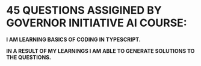 # 45 QUESTIONS ASSIGINED BY GOVERNOR INITIATIVE AI COURSE:

**I AM LEARNING BASICS OF CODING IN TYPESCRIPT.** <BR>

**IN A RESULT OF MY LEARNINGS I AM ABLE TO GENERATE SOLUTIONS TO THE QUESTIONS.**

